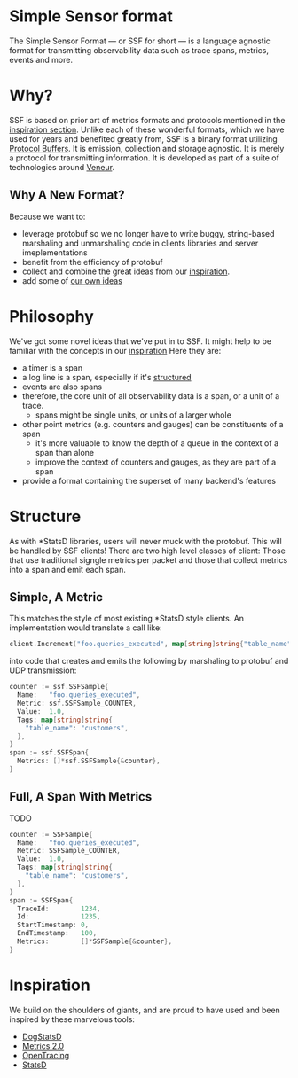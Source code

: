 # Simple Sensor format

The Simple Sensor Format — or SSF for short — is a language agnostic format for transmitting observability data such as trace spans, metrics, events and more.

# Why?

SSF is based on prior art of metrics formats and protocols mentioned in the [inspiration section](#inspiration). Unlike each of these wonderful formats, which we have used for years and benefited greatly from, SSF is a binary format utilizing [Protocol Buffers](https://developers.google.com/protocol-buffers/). It is emission, collection and storage agnostic. It is merely a protocol for transmitting information. It is developed as part of a suite of technologies around [Veneur](https://github.com/stripe/veneur).

## Why A New Format?

Because we want to:

* leverage protobuf so we no longer have to write buggy, string-based marshaling and unmarshaling code in clients libraries and server imeplementations
* benefit from the efficiency of protobuf
* collect and combine the great ideas from our [inspiration](https://github.com/stripe/veneur/tree/master/ssf#inspiration).
* add some of [our own ideas](https://github.com/stripe/veneur/tree/master/ssf#philosophy)

# Philosophy

We've got some novel ideas that we've put in to SSF. It might help to be familiar with the concepts in our [inspiration](https://github.com/stripe/veneur/tree/master/ssf#inspiration) Here they are:

* a timer is a span
* a log line is a span, especially if it's [structured](https://www.thoughtworks.com/radar/techniques/structured-logging)
* events are also spans
* therefore, the core unit of all observability data is a span, or a unit of a trace.
  * spans might be single units, or units of a larger whole
* other point metrics (e.g. counters and gauges) can be constituents of a span
  * it's more valuable to know the depth of a queue in the context of a span than alone
  * improve the context of counters and gauges, as they are part of a span
* provide a format containing the superset of many backend's features

# Structure

As with \*StatsD libraries, users will never muck with the protobuf. This will be handled by SSF clients! There are two high level classes of client: Those that use traditional signgle metrics per packet and those that collect metrics into a span and emit each span.

## Simple, A Metric

This matches the style of most existing \*StatsD style clients. An implementation would translate a call like:

```go
client.Increment("foo.queries_executed", map[string]string{"table_name", "customers"})
```

into code that creates and emits the following by marshaling to protobuf and UDP transmission:

```go
counter := ssf.SSFSample{
  Name:   "foo.queries_executed",
  Metric: ssf.SSFSample_COUNTER,
  Value:  1.0,
  Tags: map[string]string{
    "table_name": "customers",
  },
}
span := ssf.SSFSpan{
  Metrics: []*ssf.SSFSample{&counter},
}
```

## Full, A Span With Metrics

TODO

```go
counter := SSFSample{
  Name:   "foo.queries_executed",
  Metric: SSFSample_COUNTER,
  Value:  1.0,
  Tags: map[string]string{
    "table_name": "customers",
  },
}
span := SSFSpan{
  TraceId:        1234,
  Id:             1235,
  StartTimestamp: 0,
  EndTimestamp:   100,
  Metrics:        []*SSFSample{&counter},
}
```

# Inspiration

We build on the shoulders of giants, and are proud to have used and been inspired by these marvelous tools:

* [DogStatsD](http://docs.datadoghq.com/guides/dogstatsd/#datagram-format)
* [Metrics 2.0](http://metrics20.org)
* [OpenTracing](http://opentracing.io)
* [StatsD](https://github.com/b/statsd_spec)
